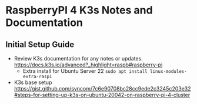 # RaspberryPI 4 K3s Notes and Documentation

## Initial Setup Guide
- Review K3s documentation for any notes or updates. https://docs.k3s.io/advanced?_highlight=raspb#raspberry-pi
    - Extra install for Ubuntu Server 22 `sudo apt install linux-modules-extra-raspi`
- K3s base setup https://gist.github.com/syncom/7c6e90708bc28cc9ede2c3245c203e32#steps-for-setting-up-k3s-on-ubuntu-20042-on-raspberry-pi-4-cluster